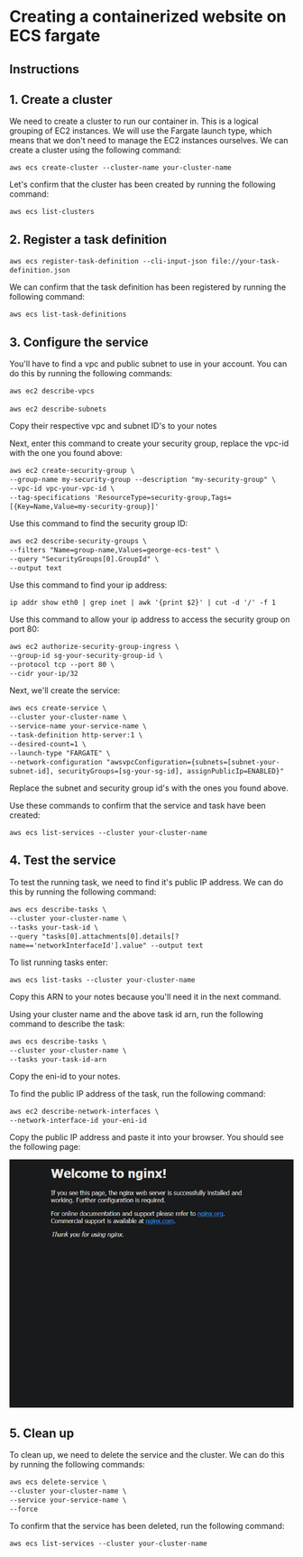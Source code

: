 # Creating a containerized website on ECS fargate
## Instructions

## 1. Create a cluster
We need to create a cluster to run our container in. This is a logical grouping of EC2 instances. We will use the Fargate launch type, which means that we don't need to manage the EC2 instances ourselves.
We can create a cluster using the following command:
```
aws ecs create-cluster --cluster-name your-cluster-name
```
Let's confirm that the cluster has been created by running the following command:
```
aws ecs list-clusters
```

## 2. Register a task definition
```
aws ecs register-task-definition --cli-input-json file://your-task-definition.json
```
We can confirm that the task definition has been registered by running the following command:
```
aws ecs list-task-definitions
```

## 3. Configure the service
You'll have to find a vpc and public subnet to use in your account. You can do this by running the following commands:
```
aws ec2 describe-vpcs

aws ec2 describe-subnets
```
Copy their respective vpc and subnet ID's to your notes

Next, enter this command to create your security group, replace the vpc-id with the one you found above:
```
aws ec2 create-security-group \
--group-name my-security-group --description "my-security-group" \
--vpc-id vpc-your-vpc-id \
--tag-specifications 'ResourceType=security-group,Tags=[{Key=Name,Value=my-security-group}]'
```

Use this command to find the security group ID:
```
aws ec2 describe-security-groups \
--filters "Name=group-name,Values=george-ecs-test" \
--query "SecurityGroups[0].GroupId" \
--output text
```
Use this command to find your ip address:
```
ip addr show eth0 | grep inet | awk '{print $2}' | cut -d '/' -f 1
```

Use this command to allow your ip address to access the security group on port 80:
```
aws ec2 authorize-security-group-ingress \
--group-id sg-your-security-group-id \
--protocol tcp --port 80 \
--cidr your-ip/32
```

Next, we'll create the service:
```
aws ecs create-service \
--cluster your-cluster-name \
--service-name your-service-name \
--task-definition http-server:1 \
--desired-count=1 \
--launch-type "FARGATE" \
--network-configuration "awsvpcConfiguration={subnets=[subnet-your-subnet-id], securityGroups=[sg-your-sg-id], assignPublicIp=ENABLED}"
```
Replace the subnet and security group id's with the ones you found above.

Use these commands to confirm that the service and task have been created:
``` 
aws ecs list-services --cluster your-cluster-name
```

## 4. Test the service
To test the running task, we need to find it's public IP address. We can do this by running the following command:
```
aws ecs describe-tasks \
--cluster your-cluster-name \
--tasks your-task-id \
--query "tasks[0].attachments[0].details[?name=='networkInterfaceId'].value" --output text
```

To list running tasks enter:
```
aws ecs list-tasks --cluster your-cluster-name
```
Copy this ARN to your notes because you'll need it in the next command.

Using your cluster name and the above task id arn, run the following command to describe the task:
```
aws ecs describe-tasks \
--cluster your-cluster-name \
--tasks your-task-id-arn
```
Copy the eni-id to your notes.

To find the public IP address of the task, run the following command:
```
aws ec2 describe-network-interfaces \
--network-interface-id your-eni-id
```
Copy the public IP address and paste it into your browser. You should see the following page:

![NGINX webpage](image.png)

## 5. Clean up
To clean up, we need to delete the service and the cluster. We can do this by running the following commands:
```
aws ecs delete-service \
--cluster your-cluster-name \
--service your-service-name \
--force
```
To confirm that the service has been deleted, run the following command:
```
aws ecs list-services --cluster your-cluster-name
```
